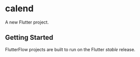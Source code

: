 # calend

A new Flutter project.

## Getting Started

FlutterFlow projects are built to run on the Flutter _stable_ release.
